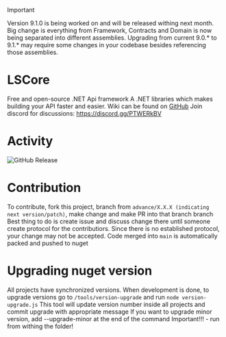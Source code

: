> [!IMPORTANT]
> Version 9.1.0 is being worked on and will be released withing next month. Big change is everything from Framework, Contracts and Domain is now being separated into different assemblies. Upgrading from current 9.0.* to 9.1.* may require some changes in your codebase besides referencing those assemblies.

# LSCore
Free and open-source .NET Api framework
A .NET libraries which makes building your API faster and easier.
Wiki can be found on [GitHub](https://github.com/LimitlessSoft/LSCore/wiki)
Join discord for discussions: https://discord.gg/PTWERkBV

# Activity
![GitHub Release](https://img.shields.io/github/v/release/LimitlessSoft/LSCore)

# Contribution
To contribute, fork this project, branch from `advance/X.X.X (indicating next version/patch)`, make change and make PR into that branch branch
Best thing to do is create issue and discuss change there until someone create protocol for the contributiors.
Since there is no established protocol, your change may not be accepted.
Code merged into `main` is automatically packed and pushed to nuget

# Upgrading nuget version
All projects have synchronized versions. When development is done, to upgrade versions go to `/tools/version-upgrade` and run `node version-upgrade.js`
This tool will update version number inside all projects and commit upgrade with appropriate message
If you want to upgrade minor version, add --upgrade-minor at the end of the command
Important!!! - run from withing the folder!

